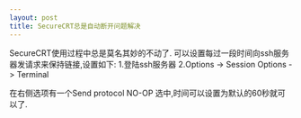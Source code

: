 ```yaml
---
layout: post
title: SecureCRT总是自动断开问题解决
---
```


SecureCRT使用过程中总是莫名其妙的不动了.
可以设置每过一段时间向ssh服务器发请求来保持链接,设置如下:
1.登陆ssh服务器
2.Options -> Session Options -> Terminal

在右侧选项有一个Send protocol NO-OP
选中,时间可以设置为默认的60秒就可以了.
